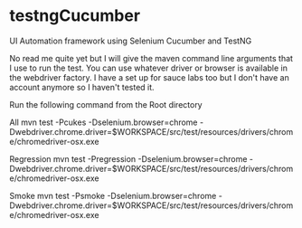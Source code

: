 # testngCucumber
UI Automation framework using Selenium Cucumber and TestNG

No read me quite yet but I will give the maven command line arguments that I use to run the test. You can use whatever driver
or browser is available in the webdriver factory. I have a set up for sauce labs too but I don't have an account anymore
so I haven't tested it.

Run the following command from the Root directory

All
mvn test -Pcukes -Dselenium.browser=chrome 
-Dwebdriver.chrome.driver=$WORKSPACE/src/test/resources/drivers/chrome/chromedriver-osx.exe

Regression
mvn test -Pregression -Dselenium.browser=chrome 
-Dwebdriver.chrome.driver=$WORKSPACE/src/test/resources/drivers/chrome/chromedriver-osx.exe

Smoke
mvn test -Psmoke -Dselenium.browser=chrome 
-Dwebdriver.chrome.driver=$WORKSPACE/src/test/resources/drivers/chrome/chromedriver-osx.exe

